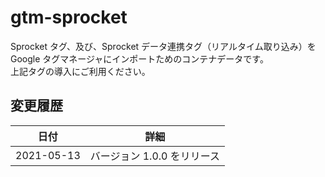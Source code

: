 # gtm-sprocket

Sprocket タグ、及び、Sprocket データ連携タグ（リアルタイム取り込み）を Google タグマネージャにインポートためのコンテナデータです。  
上記タグの導入にご利用ください。

## 変更履歴

| 日付 | 詳細 |
| ------- | ------ |
| 2021-05-13 | バージョン 1.0.0 をリリース | 
